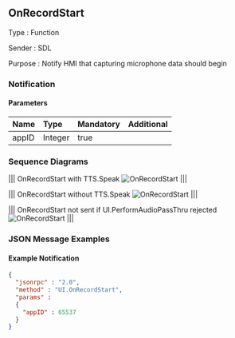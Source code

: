 ## OnRecordStart

Type
: Function

Sender
: SDL

Purpose
: Notify HMI that capturing microphone data should begin

### Notification

#### Parameters

|Name|Type|Mandatory|Additional|
|:---|:---|:--------|:---------|
|appID|Integer|true||

### Sequence Diagrams

|||
OnRecordStart with TTS.Speak
![OnRecordStart](./assets/OnRecordStartSpeak.png)
|||

|||
OnRecordStart without TTS.Speak
![OnRecordStart](./assets/OnRecordStartNoSpeak.png)
|||

|||
OnRecordStart not sent if UI.PerformAudioPassThru rejected
![OnRecordStart](./assets/OnRecordStartRejected.png)
|||

### JSON Message Examples

#### Example Notification

```json
{
  "jsonrpc" : "2.0",
  "method" : "UI.OnRecordStart",
  "params" :
  {
    "appID" : 65537
  }
}
```
